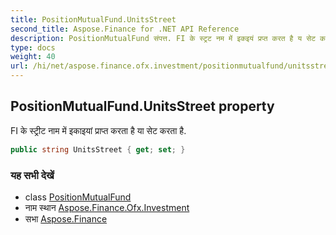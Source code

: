 ```yaml
---
title: PositionMutualFund.UnitsStreet
second_title: Aspose.Finance for .NET API Reference
description: PositionMutualFund संपत्त. FI के स्ट्रट नम में इकइयं प्रप्त करत है य सेट करत है.
type: docs
weight: 40
url: /hi/net/aspose.finance.ofx.investment/positionmutualfund/unitsstreet/
---
```

## PositionMutualFund.UnitsStreet property

FI के स्ट्रीट नाम में इकाइयां प्राप्त करता है या सेट करता है.

```csharp
public string UnitsStreet { get; set; }
```

### यह सभी देखें

* class [PositionMutualFund](../)
* नाम स्थान [Aspose.Finance.Ofx.Investment](../../positionmutualfund/)
* सभा [Aspose.Finance](../../../)



